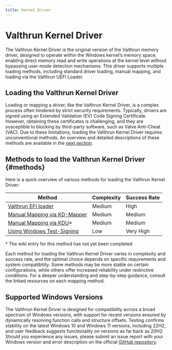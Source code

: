 ```yaml
---
title: Kernel Driver
---
```


# Valthrun Kernel Driver

The Valthrun Kernel Driver is the original version of the Valthrun memory driver, designed to operate within the Windows kernel’s memory space, enabling direct memory read and write operations at the kernel level without bypassing user-mode detection mechanisms. This driver supports multiple loading methods, including standard driver loading, manual mapping, and loading via the Valthrun UEFI Loader.

## Loading the Valthrun Kernel Driver

Loading or mapping a driver, like the Valthrun Kernel Driver, is a complex process often hindered by strict security requirements. Typically, drivers are signed using an Extended Validation (EV) Code Signing Certificate. However, obtaining these certificates is challenging, and they are susceptible to blocking by third-party software, such as Valve Anti-Cheat (VAC). Due to these limitations, loading the Valthrun Kernel Driver requires unconventional methods. An overview and detailed descriptions of these methods are available in the [next section](#methods).

## Methods to load the Valthrun Kernel Driver {#methods}

Here is a quick overview of various methods for loading the Valthrun Kernel Driver:

| Method                                       | Complexity | Success Rate |
| -------------------------------------------- | ---------- | ------------ |
| [Valthrun EFI loader](./efi-bootloader)      | Medium     | High         |
| [Manual Mapping via KD-Mapper](./kdmapper)   | Medium     | Medium       |
| [Manual Mapping via KDU](:/kdu)\*            | Medium     | Medium       |
| [Using Windows Test-Signing](./test-signing) | Low        | Very High    |

\* The wiki entry for this method has not yet been completed

Each method for loading the Valthrun Kernel Driver varies in complexity and success rate, and the optimal choice depends on specific requirements and system compatibility. Some methods may be more stable on certain configurations, while others offer increased reliability under restrictive conditions. For a deeper understanding and step-by-step guidance, consult the linked resources on each mapping method.

## Supported Windows Versions

The Valthrun Kernel Driver is designed for compatibility across a broad spectrum of Windows versions, with support for recent versions ensured by dynamically resolving function calls and structure offsets. Testing confirms stability on the latest Windows 10 and Windows 11 versions, including 22H2, and user feedback suggests functionality on versions as far back as 20H2. Should you experience any issues, please submit an issue report with your Windows version and error description on the official [GitHub repository](https://github.com/Valthrun/valthrun).
